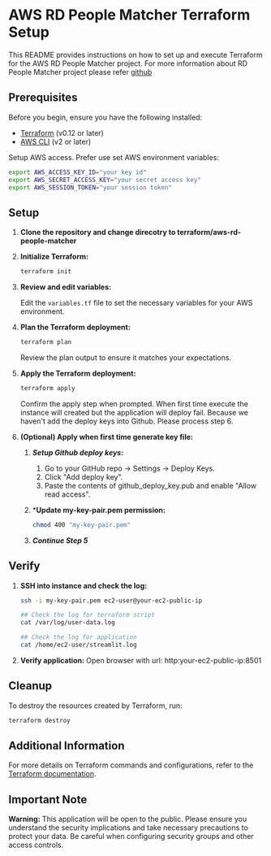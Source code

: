 # AWS RD People Matcher Terraform Setup

This README provides instructions on how to set up and execute Terraform for the AWS RD People Matcher project.
For more information about RD People Matcher project please refer [github](https://github.com/everest-engineering/rd_people_matcher.git)

## Prerequisites

Before you begin, ensure you have the following installed:

- [Terraform](https://www.terraform.io/downloads.html) (v0.12 or later)
- [AWS CLI](https://aws.amazon.com/cli/) (v2 or later)

Setup AWS access. Prefer use set AWS environment variables:
```sh
export AWS_ACCESS_KEY_ID="your key id"
export AWS_SECRET_ACCESS_KEY="your secret access key"
export AWS_SESSION_TOKEN="your session token"
```

## Setup

1. **Clone the repository and change direcotry to terraform/aws-rd-people-matcher**
2. **Initialize Terraform:**

    ```sh
    terraform init
    ```

3. **Review and edit variables:**

    Edit the `variables.tf` file to set the necessary variables for your AWS environment.

4. **Plan the Terraform deployment:**

    ```sh
    terraform plan
    ```

    Review the plan output to ensure it matches your expectations.

5. **Apply the Terraform deployment:**

    ```sh
    terraform apply
    ```

    Confirm the apply step when prompted.
    When first time execute the instance will created but the application will deploy fail. Because we haven't add the deploy keys into Github. Please process step 6.

6. **(Optional) Apply when first time generate key file:** 
    1. ***Setup Github deploy keys:***
        1. Go to your GitHub repo → Settings → Deploy Keys.
        2. Click "Add deploy key".
        3. Paste the contents of github_deploy_key.pub and enable "Allow read access".

    2. ***Update my-key-pair.pem permission:**
        ```sh
        chmod 400 "my-key-pair.pem"
        ```
    
    3. ***Continue Step 5***

## Verify
1. **SSH into instance and check the log:**
    ```sh
    ssh -i my-key-pair.pem ec2-user@your-ec2-public-ip

    ## Check the log for terraform script
    cat /var/log/user-data.log

    ## Check the log for application
    cat /home/ec2-user/streamlit.log
    ```

2. **Verify application:**
    Open browser with url: http:your-ec2-public-ip:8501

## Cleanup

To destroy the resources created by Terraform, run:

```sh
terraform destroy
```

## Additional Information

For more details on Terraform commands and configurations, refer to the [Terraform documentation](https://www.terraform.io/docs/).

## Important Note

**Warning:** This application will be open to the public. Please ensure you understand the security implications and take necessary precautions to protect your data. Be careful when configuring security groups and other access controls.